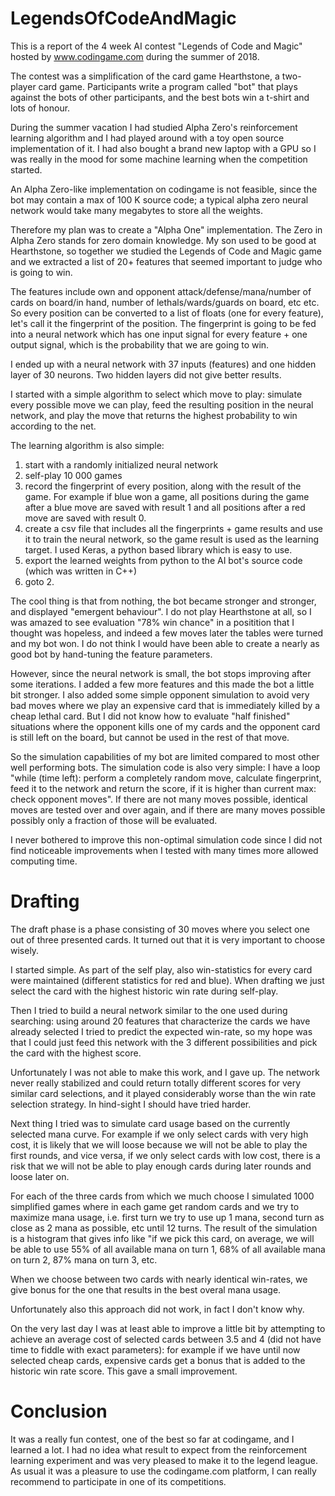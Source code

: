 # LegendsOfCodeAndMagic
This is a report of the 4 week AI contest "Legends of Code and Magic" hosted by www.codingame.com during the summer of 2018.

The contest was a simplification of the card game Hearthstone, a two-player card game. Participants write a program called "bot" that plays
against the bots of other participants, and the best bots win a t-shirt and lots of honour.

During the summer vacation I had studied Alpha Zero's reinforcement learning algorithm and I had played around
with a toy open source implementation of it. I had also bought a brand new laptop with a GPU so I was really in
the mood for some machine learning when the competition started.

An Alpha Zero-like implementation on codingame is not feasible, since the bot may contain a max of 100 K source code;
a typical alpha zero neural network would take many megabytes to store all the weights.

Therefore my plan was to create a "Alpha One" implementation. The Zero in Alpha Zero stands for zero domain knowledge.
My son used to be good at Hearthstone, so together we studied the Legends of Code and Magic game and we extracted
a list of 20+ features that seemed important to judge who is going to win.

The features include own and opponent attack/defense/mana/number of cards on board/in hand, number of lethals/wards/guards on board,
etc etc. So every position can be converted to a list of floats (one for every feature), let's call it the fingerprint of the position.
The fingerprint is going to be fed into a neural network which has one input signal for every feature + one output signal, which is the
probability that we are going to win.

I ended up with a neural network with 37 inputs (features) and one hidden layer of 30 neurons. Two hidden layers did not give better results.

I started with a simple algorithm to select which move to play: simulate every possible move we can play, feed the resulting
position in the neural network, and play the move that returns the highest probability to win according to the net.

The learning algorithm is also simple:

1. start with a randomly initialized neural network
2. self-play 10 000 games
3. record the fingerprint of every position, along with the result of the game. For example if blue won a game, all positions during the game
   after a blue move are saved with result 1 and all positions after a red move are saved with result 0.
4. create a csv file that includes all the fingerprints + game results and use it to train the neural network, so the game result is used
   as the learning target. I used Keras, a python based library which is easy to use.
5. export the learned weights from python to the AI bot's source code (which was written in C++)
6. goto 2.

The cool thing is that from nothing, the bot became stronger and stronger, and displayed "emergent behaviour". I do not play Hearthstone at all, so
I was amazed to see evaluation "78% win chance" in a positition that I thought was hopeless, and indeed a few moves later the tables
were turned and my bot won. I do not think I would have been able to create a nearly as good bot by hand-tuning the feature parameters.

However, since the neural network is small, the bot stops improving after
some iterations. I added a few more features and this made the bot a little bit stronger. I also added some simple opponent simulation to avoid
very bad moves where we play an expensive card that is immediately killed by a cheap lethal card. But I did not know how to evaluate "half
finished" situations where the opponent kills one of my cards and the opponent card is still left on the board, but cannot be used in the
rest of that move.

So the simulation capabilities of my bot are limited compared to most other well performing bots. The simulation code is also very
simple: I have a loop "while (time left): perform a completely random move, calculate fingerprint, feed it to the network and return the score,
if it is higher than current max: check opponent moves". If there are not many moves possible, identical moves are tested over and over again,
and if there are many moves possible possibly only a fraction of those will be evaluated.

I never bothered to improve this non-optimal simulation code since I did not find noticeable improvements when I tested with many times more
allowed computing time.

# Drafting

The draft phase is a phase consisting of 30 moves where you select one out of three presented cards. It turned out that it is very important to
choose wisely.

I started simple. As part of the self play, also win-statistics for every card were maintained (different statistics for red and blue).
When drafting we just select the card with the highest historic win rate during self-play.

Then I tried to build a neural network similar to the one used during searching: using around 20 features that characterize the cards we have already
selected I tried to predict the expected win-rate, so my hope was that I could just feed this network with the 3 different possibilities and pick the
card with the highest score.

Unfortunately I was not able to make this work, and I gave up. The network never really stabilized and could return totally different scores for
very similar card selections, and it played considerably worse than the win rate selection strategy. In hind-sight I should have tried harder.

Next thing I tried was to simulate card usage based on the currently selected mana curve. For example if we only select cards with very high cost,
it is likely that we will loose because we will not be able to play the first rounds, and vice versa, if we only select cards with low cost,
there is a risk that we will not be able to play enough cards during later rounds and loose later on.

For each of the three cards from which we much choose I
simulated 1000 simplified games where in each game get random cards and we try to maximize mana usage, i.e. first turn we try to use up 1 mana, second turn as close as 2 mana
as possible, etc until 12 turns. The result of the simulation is a histogram that gives info like "if we pick this card, on average, we will be
able to use 55% of all available mana on turn 1, 68% of all available mana on turn 2, 87% mana on turn 3, etc.

When we choose between two cards with nearly identical win-rates, we give bonus for the one that results in the best overal mana usage.

Unfortunately also this approach did not work, in fact I don't know why.

On the very last day I was at least able to improve a little bit by attempting to achieve an average cost of selected cards between 3.5 and 4
(did not have time to fiddle with exact parameters): for example if we have until now selected cheap cards, expensive cards get a bonus that is added to the historic win rate score. This gave a small improvement.

# Conclusion

It was a really fun contest, one of the best so far at codingame, and I learned a lot. I had no idea what result to expect from the reinforcement learning experiment
and was very pleased to make it to the legend league.
As usual it was a pleasure to use the codingame.com platform, I can really recommend to participate in one of its competitions.
